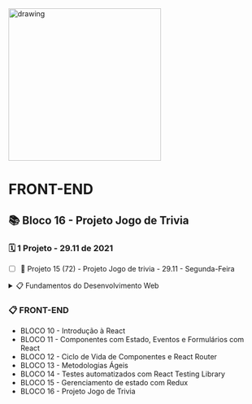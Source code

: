 <img src="https://user-images.githubusercontent.com/87394535/129942939-007fc304-2ac0-431d-b018-685951e5750f.png" alt="drawing" width="300"/>

# FRONT-END
## 📚 Bloco 16 - Projeto Jogo de Trivia
### 🗓️ 1 Projeto - 29.11 de 2021

- [ ] 📖 Projeto 15 (72) - Projeto Jogo de trivia - 29.11 - Segunda-Feira


<details>
<summary> 📋 Fundamentos do Desenvolvimento Web </summary>

- BLOCO 1 - UNIX & BASH  ✅
- BLOCO 2 - Git, GitHub e Internet ✅
- BLOCO 3 - Introdução à HTML e CSS ✅
- BLOCO 4 - Introdução à JavaScript e Lógica de Programação ✅
- BLOCO 5 - JavaScript: DOM, eventos e WebStorage ✅
- BLOCO 6 - HTML e CSS: Forms, Flexbox e Responsivo ✅
- BLOCO 7 - Introdução à JS ES6 e Testes Unitários ✅
- BLOCO 8 - Higher Order Functions do JavaScript ES6 ✅
- BLOCO 9 - JavaScript e Testes Assíncronos ✅

</details>

### 📋 FRONT-END

- BLOCO 10 - Introdução à React
- BLOCO 11 - Componentes com Estado, Eventos e Formulários com React
- BLOCO 12 - Ciclo de Vida de Componentes e React Router
- BLOCO 13 - Metodologias Ágeis
- BLOCO 14 - Testes automatizados com React Testing Library
- BLOCO 15 - Gerenciamento de estado com Redux
- BLOCO 16 - Projeto Jogo de Trivia